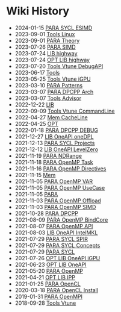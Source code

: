 # Wiki History

- 2024-01-15        [PARA SYCL ESIMD](/0011_PARA_SYCL_ESIMD)
- 2023-09-01        [Tools Linux](/0005_Tools_Linux)
- 2023-09-01        [PARA Theory](/0012_PARA_Theory)
- 2023-07-26        [PARA SIMD](/0013_PARA_SIMD)
- 2023-07-24        [LIB highway](/0045_LIB_highway)
- 2023-07-24        [OPT LIB highway](/0045_OPT_LIB_highway)
- 2023-07-20        [Tools Vtune DebugAPI](/0010_Tools_Vtune_DebugAPI)
- 2023-06-17        [Tools](/0004_Tools)
- 2023-05-25        [Tools Vtune iGPU](/0009_Tools_Vtune_iGPU)
- 2023-03-10        [PARA Patterns](/0014_PARA_Patterns)
- 2023-03-07        [PARA DPCPP Arch](/0015_PARA_DPCPP_Arch)
- 2023-03-07        [Tools Advisor](/0008_Tools_Advisor)
- 2022-12-22        [LIB](/0044_LIB)
- 2022-09-09        [Tools Vtune CommandLine](/0007_Tools_Vtune_CommandLine)
- 2022-04-27        [Mem CacheLine](/0036_Mem_CacheLine)
- 2022-04-25        [OPT](/0003_OPT)
- 2022-01-18        [PARA DPCPP DEBUG](/0016_PARA_DPCPP_DEBUG)
- 2021-12-27        [LIB OneAPI oneDPL](/0043_LIB_OneAPI_oneDPL)
- 2021-12-13        [PARA SYCL Projects](/0017_PARA_SYCL_Projects)
- 2021-12-12        [LIB OneAPI LevelZero](/0042_LIB_OneAPI_LevelZero)
- 2021-11-19        [PARA NDRange](/0018_PARA_NDRange)
- 2021-11-18        [PARA OpenMP Task](/0019_PARA_OpenMP_Task)
- 2021-11-16        [PARA OpenMP Directives](/0020_PARA_OpenMP_Directives)
- 2021-11-15        [Mem](/0037_Mem)
- 2021-11-05        [PARA OpenMP VAR](/0021_PARA_OpenMP_VAR)
- 2021-11-05        [PARA OpenMP UseCase](/0022_PARA_OpenMP_UseCase)
- 2021-11-05        [PARA](/0023_PARA)
- 2021-11-03        [PARA OpenMP Offload](/0024_PARA_OpenMP_Offload)
- 2021-11-03        [PARA OpenMP SIMD](/0025_PARA_OpenMP_SIMD)
- 2021-10-28        [PARA DPCPP](/0026_PARA_DPCPP)
- 2021-08-09        [PARA OpenMP BindCore](/0027_PARA_OpenMP_BindCore)
- 2021-08-07        [PARA OpenMP API](/0028_PARA_OpenMP_API)
- 2021-08-03        [LIB OneAPI IntelMKL](/0041_LIB_OneAPI_IntelMKL)
- 2021-07-29        [PARA SYCL SPIR](/0030_PARA_SYCL_SPIR)
- 2021-07-29        [PARA SYCL Concepts](/0029_PARA_SYCL_Concepts)
- 2021-07-29        [PARA SYCL](/0031_PARA_SYCL)
- 2021-07-26        [OPT LIB OneAPI iGPU](/0040_OPT_LIB_OneAPI_iGPU)
- 2021-06-23        [OPT LIB OneAPI](/0039_OPT_LIB_OneAPI)
- 2021-05-20        [ PARA OpenMP](/0032__PARA_OpenMP)
- 2021-04-21        [OPT LIB IPP](/0038_OPT_LIB_IPP)
- 2021-01-25        [PARA OpenCL](/0033_PARA_OpenCL)
- 2020-03-18        [PARA OpenCL Install](/0034_PARA_OpenCL_Install)
- 2019-01-31        [PARA OpenMPI](/0035_PARA_OpenMPI)
- 2018-09-28        [Tools Vtune](/0006_Tools_Vtune)
